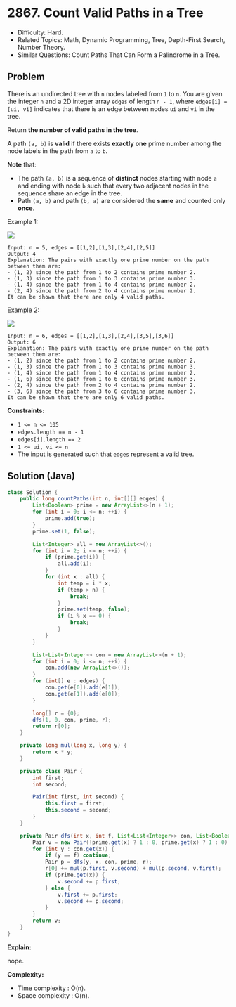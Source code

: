 # 2867. Count Valid Paths in a Tree

- Difficulty: Hard.
- Related Topics: Math, Dynamic Programming, Tree, Depth-First Search, Number Theory.
- Similar Questions: Count Paths That Can Form a Palindrome in a Tree.

## Problem

There is an undirected tree with `n` nodes labeled from `1` to `n`. You are given the integer `n` and a 2D integer array `edges` of length `n - 1`, where `edges[i] = [ui, vi]` indicates that there is an edge between nodes `ui` and `vi` in the tree.

Return **the **number of valid paths** in the tree**.

A path `(a, b)` is **valid** if there exists **exactly one** prime number among the node labels in the path from `a` to `b`.

**Note** that:

- The path `(a, b)` is a sequence of **distinct** nodes starting with node `a` and ending with node `b` such that every two adjacent nodes in the sequence share an edge in the tree.
- Path `(a, b)` and path `(b, a)` are considered the **same** and counted only **once**.

Example 1:

![](https://assets.leetcode.com/uploads/2023/08/27/example1.png)

```
Input: n = 5, edges = [[1,2],[1,3],[2,4],[2,5]]
Output: 4
Explanation: The pairs with exactly one prime number on the path between them are:
- (1, 2) since the path from 1 to 2 contains prime number 2.
- (1, 3) since the path from 1 to 3 contains prime number 3.
- (1, 4) since the path from 1 to 4 contains prime number 2.
- (2, 4) since the path from 2 to 4 contains prime number 2.
It can be shown that there are only 4 valid paths.
```

Example 2:

![](https://assets.leetcode.com/uploads/2023/08/27/example2.png)

```
Input: n = 6, edges = [[1,2],[1,3],[2,4],[3,5],[3,6]]
Output: 6
Explanation: The pairs with exactly one prime number on the path between them are:
- (1, 2) since the path from 1 to 2 contains prime number 2.
- (1, 3) since the path from 1 to 3 contains prime number 3.
- (1, 4) since the path from 1 to 4 contains prime number 2.
- (1, 6) since the path from 1 to 6 contains prime number 3.
- (2, 4) since the path from 2 to 4 contains prime number 2.
- (3, 6) since the path from 3 to 6 contains prime number 3.
It can be shown that there are only 6 valid paths.
```

**Constraints:**

- `1 <= n <= 105`
- `edges.length == n - 1`
- `edges[i].length == 2`
- `1 <= ui, vi <= n`
- The input is generated such that `edges` represent a valid tree.

## Solution (Java)

```java
class Solution {
    public long countPaths(int n, int[][] edges) {
        List<Boolean> prime = new ArrayList<>(n + 1);
        for (int i = 0; i <= n; ++i) {
            prime.add(true);
        }
        prime.set(1, false);

        List<Integer> all = new ArrayList<>();
        for (int i = 2; i <= n; ++i) {
            if (prime.get(i)) {
                all.add(i);
            }
            for (int x : all) {
                int temp = i * x;
                if (temp > n) {
                    break;
                }
                prime.set(temp, false);
                if (i % x == 0) {
                    break;
                }
            }
        }

        List<List<Integer>> con = new ArrayList<>(n + 1);
        for (int i = 0; i <= n; ++i) {
            con.add(new ArrayList<>());
        }
        for (int[] e : edges) {
            con.get(e[0]).add(e[1]);
            con.get(e[1]).add(e[0]);
        }

        long[] r = {0};
        dfs(1, 0, con, prime, r);
        return r[0];
    }

    private long mul(long x, long y) {
        return x * y;
    }

    private class Pair {
        int first;
        int second;

        Pair(int first, int second) {
            this.first = first;
            this.second = second;
        }
    }

    private Pair dfs(int x, int f, List<List<Integer>> con, List<Boolean> prime, long[] r) {
        Pair v = new Pair(!prime.get(x) ? 1 : 0, prime.get(x) ? 1 : 0);
        for (int y : con.get(x)) {
            if (y == f) continue;
            Pair p = dfs(y, x, con, prime, r);
            r[0] += mul(p.first, v.second) + mul(p.second, v.first);
            if (prime.get(x)) {
                v.second += p.first;
            } else {
                v.first += p.first;
                v.second += p.second;
            }
        }
        return v;
    }
}
```

**Explain:**

nope.

**Complexity:**

- Time complexity : O(n).
- Space complexity : O(n).
